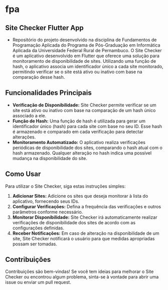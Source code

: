 # fpa
## Site Checker Flutter App

* Repositório do projeto desenvolvido na disciplina de Fundamentos de Programação Aplicada do Programa de Pós-Graduação em Informática Aplicada da Universidade Federal Rural de Pernambuco. O Site Checker é um aplicativo desenvolvido em Flutter que oferece uma solução para monitoramento de disponibilidade de sites. Utilizando uma função de hash, o aplicativo associa um identificador único a cada site monitorado, permitindo verificar se o site está ativo ou inativo com base na comparação desse hash.

## Funcionalidades Principais

- **Verificação de Disponibilidade:** Site Checker permite verificar se um site está ativo ou inativo com base na comparação de um hash único associado a ele.
- **Função de Hash:** Uma função de hash é utilizada para gerar um identificador único (hash) para cada site com base no seu ID. Esse hash é armazenado e comparado em cada verificação para detectar alterações.
- **Monitoramento Automatizado:** O aplicativo realiza verificações periódicas de disponibilidade dos sites, comparando o hash atual com o hash armazenado. Qualquer alteração no hash indica uma possível mudança na disponibilidade do site.

## Como Usar

Para utilizar o Site Checker, siga estas instruções simples:

1. **Adicionar Sites:** Adicione os sites que deseja monitorar à lista do aplicativo, fornecendo seus IDs.
2. **Configurar Verificações:** Defina a frequência das verificações e outros parâmetros conforme necessário.
3. **Monitorar Disponibilidade:** Site Checker irá automaticamente realizar verificações de disponibilidade dos sites de acordo com as configurações definidas.
4. **Receber Notificações:** Em caso de alteração na disponibilidade de um site, Site Checker notificará o usuário para que medidas apropriadas possam ser tomadas.

## Contribuições

Contribuições são bem-vindas! Se você tem ideias para melhorar o Site Checker ou encontrou algum problema, sinta-se à vontade para abrir uma issue ou enviar um pull request. 


